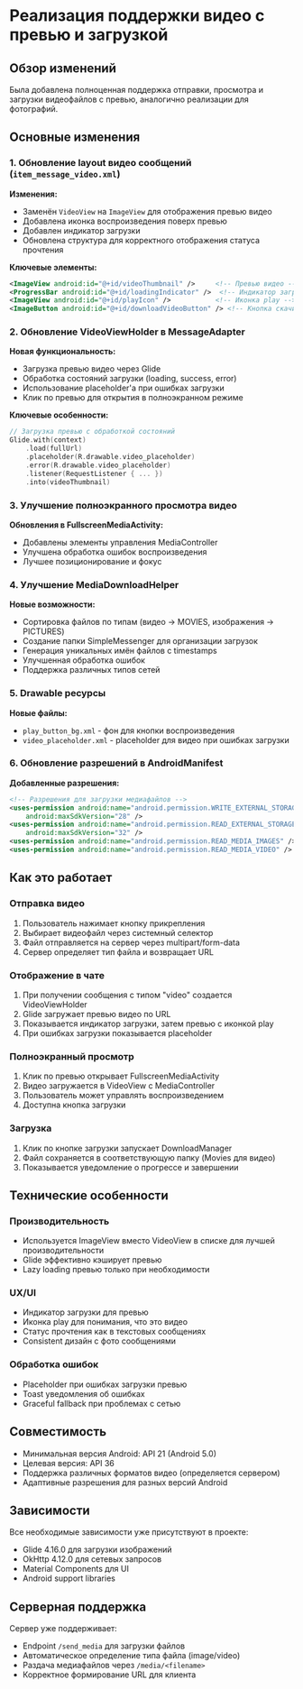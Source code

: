 # Реализация поддержки видео с превью и загрузкой

## Обзор изменений

Была добавлена полноценная поддержка отправки, просмотра и загрузки видеофайлов с превью, аналогично реализации для фотографий.

## Основные изменения

### 1. Обновление layout видео сообщений (`item_message_video.xml`)

**Изменения:**
- Заменён `VideoView` на `ImageView` для отображения превью видео
- Добавлена иконка воспроизведения поверх превью
- Добавлен индикатор загрузки
- Обновлена структура для корректного отображения статуса прочтения

**Ключевые элементы:**
```xml
<ImageView android:id="@+id/videoThumbnail" />     <!-- Превью видео -->
<ProgressBar android:id="@+id/loadingIndicator" />  <!-- Индикатор загрузки -->
<ImageView android:id="@+id/playIcon" />           <!-- Иконка play -->
<ImageButton android:id="@+id/downloadVideoButton" /> <!-- Кнопка скачивания -->
```

### 2. Обновление VideoViewHolder в MessageAdapter

**Новая функциональность:**
- Загрузка превью видео через Glide
- Обработка состояний загрузки (loading, success, error)
- Использование placeholder'а при ошибках загрузки
- Клик по превью для открытия в полноэкранном режиме

**Ключевые особенности:**
```kotlin
// Загрузка превью с обработкой состояний
Glide.with(context)
    .load(fullUrl)
    .placeholder(R.drawable.video_placeholder)
    .error(R.drawable.video_placeholder)
    .listener(RequestListener { ... })
    .into(videoThumbnail)
```

### 3. Улучшение полноэкранного просмотра видео

**Обновления в FullscreenMediaActivity:**
- Добавлены элементы управления MediaController
- Улучшена обработка ошибок воспроизведения
- Лучшее позиционирование и фокус

### 4. Улучшение MediaDownloadHelper

**Новые возможности:**
- Сортировка файлов по типам (видео → MOVIES, изображения → PICTURES)
- Создание папки SimpleMessenger для организации загрузок
- Генерация уникальных имён файлов с timestamps
- Улучшенная обработка ошибок
- Поддержка различных типов сетей

### 5. Drawable ресурсы

**Новые файлы:**
- `play_button_bg.xml` - фон для кнопки воспроизведения
- `video_placeholder.xml` - placeholder для видео при ошибках загрузки

### 6. Обновление разрешений в AndroidManifest

**Добавленные разрешения:**
```xml
<!-- Разрешения для загрузки медиафайлов -->
<uses-permission android:name="android.permission.WRITE_EXTERNAL_STORAGE" 
    android:maxSdkVersion="28" />
<uses-permission android:name="android.permission.READ_EXTERNAL_STORAGE" 
    android:maxSdkVersion="32" />
<uses-permission android:name="android.permission.READ_MEDIA_IMAGES" />
<uses-permission android:name="android.permission.READ_MEDIA_VIDEO" />
```

## Как это работает

### Отправка видео
1. Пользователь нажимает кнопку прикрепления
2. Выбирает видеофайл через системный селектор
3. Файл отправляется на сервер через multipart/form-data
4. Сервер определяет тип файла и возвращает URL

### Отображение в чате
1. При получении сообщения с типом "video" создается VideoViewHolder
2. Glide загружает превью видео по URL
3. Показывается индикатор загрузки, затем превью с иконкой play
4. При ошибках загрузки показывается placeholder

### Полноэкранный просмотр
1. Клик по превью открывает FullscreenMediaActivity
2. Видео загружается в VideoView с MediaController
3. Пользователь может управлять воспроизведением
4. Доступна кнопка загрузки

### Загрузка
1. Клик по кнопке загрузки запускает DownloadManager
2. Файл сохраняется в соответствующую папку (Movies для видео)
3. Показывается уведомление о прогрессе и завершении

## Технические особенности

### Производительность
- Используется ImageView вместо VideoView в списке для лучшей производительности
- Glide эффективно кэширует превью
- Lazy loading превью только при необходимости

### UX/UI
- Индикатор загрузки для превью
- Иконка play для понимания, что это видео
- Статус прочтения как в текстовых сообщениях
- Consistent дизайн с фото сообщениями

### Обработка ошибок
- Placeholder при ошибках загрузки превью
- Toast уведомления об ошибках
- Graceful fallback при проблемах с сетью

## Совместимость

- Минимальная версия Android: API 21 (Android 5.0)
- Целевая версия: API 36
- Поддержка различных форматов видео (определяется сервером)
- Адаптивные разрешения для разных версий Android

## Зависимости

Все необходимые зависимости уже присутствуют в проекте:
- Glide 4.16.0 для загрузки изображений
- OkHttp 4.12.0 для сетевых запросов
- Material Components для UI
- Android support libraries

## Серверная поддержка

Сервер уже поддерживает:
- Endpoint `/send_media` для загрузки файлов
- Автоматическое определение типа файла (image/video)
- Раздача медиафайлов через `/media/<filename>`
- Корректное формирование URL для клиента